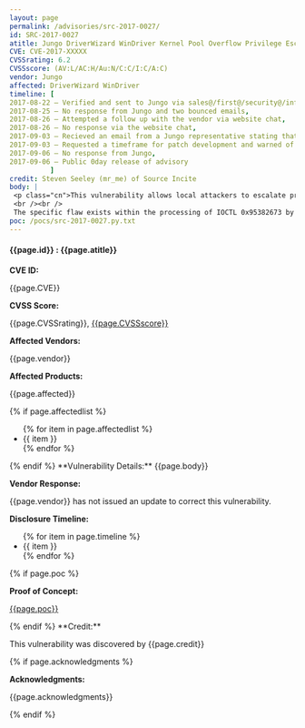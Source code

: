 ```yaml
---
layout: page
permalink: /advisories/src-2017-0027/
id: SRC-2017-0027
atitle: Jungo DriverWizard WinDriver Kernel Pool Overflow Privilege Escalation Vulnerability
CVE: CVE-2017-XXXXX
CVSSrating: 6.2
CVSSscore: (AV:L/AC:H/Au:N/C:C/I:C/A:C)
vendor: Jungo
affected: DriverWizard WinDriver 
timeline: [
2017-08-22 – Verified and sent to Jungo via sales@/first@/security@/info@jungo.com,
2017-08-25 – No response from Jungo and two bounced emails,
2017-08-26 – Attempted a follow up with the vendor via website chat,
2017-08-26 – No response via the website chat,
2017-09-03 – Recieved an email from a Jungo representative stating that they are "looking into it",
2017-09-03 – Requested a timeframe for patch development and warned of possible 0day release,
2017-09-06 – No response from Jungo,
2017-09-06 – Public 0day release of advisory
          ]
credit: Steven Seeley (mr_me) of Source Incite
body: |
 <p class="cn">This vulnerability allows local attackers to escalate privileges on vulnerable installations of Jungo WinDriver. An attacker must first obtain the ability to execute low-privileged code on the target system in order to exploit this vulnerability.
 <br /><br />
 The specific flaw exists within the processing of IOCTL 0x95382673 by the windrvr1240 kernel driver. The issue lies in the failure to properly validate user-supplied data which can result in a kernel pool overflow. An attacker can leverage this vulnerability to execute arbitrary code under the context of kernel.</p>
poc: /pocs/src-2017-0027.py.txt
---
```


<h4><b>{{page.id}} : {{page.atitle}}</b></h4>

**CVE ID:**
<p class="cn">{{page.CVE}}</p>

**CVSS Score:**
<p class="cn">{{page.CVSSrating}}, <a href="https://nvd.nist.gov/cvss/v2-calculator?name={{page.CVE}}&vector={{page.CVSSscore}}">{{page.CVSSscore}}</a></p>

**Affected Vendors:**
<p class="cn">{{page.vendor}}</p>

**Affected Products:**
<p class="cn">{{page.affected}}</p>
{% if page.affectedlist %}
<ul class="cn">
{% for item in page.affectedlist %}
  <li>{{ item }}</li>
{% endfor %}
</ul>
{% endif %}
**Vulnerability Details:**
{{page.body}}

**Vendor Response:**

{{page.vendor}} has not issued an update to correct this vulnerability.

**Disclosure Timeline:**
<ul class="cn">
{% for item in page.timeline %}
  <li>{{ item }}</li>
{% endfor %}
</ul>
{% if page.poc %}

**Proof of Concept:**
<p class="cn"><a href="{{page.poc}}">{{page.poc}}</a></p>
{% endif %}
**Credit:**
<p class="cn">This vulnerability was discovered by {{page.credit}}</p>
{% if page.acknowledgments %}

**Acknowledgments:**
<p class="cn">{{page.acknowledgments}}</p>
{% endif %}

